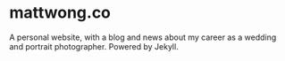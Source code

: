 # mattwong.co
A personal website, with a blog and news about my career as a wedding and portrait photographer. Powered by Jekyll.
